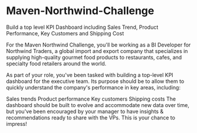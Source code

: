 # Maven-Northwind-Challenge
Build a top level KPI Dashboard including Sales Trend, Product Performance, Key Customers and Shipping Cost


For the Maven Northwind Challenge, you'll be working as a BI Developer for Northwind Traders, a global import and export company that specializes in supplying high-quality gourmet food products to restaurants, cafes, and specialty food retailers around the world.

As part of your role, you've been tasked with building a top-level KPI dashboard for the executive team. Its purpose should be to allow them to quickly understand the company's performance in key areas, including:

Sales trends
Product performance
Key customers
Shipping costs
The dashboard should be built to evolve and accommodate new data over time, but you've been encouraged by your manager to have insights & recommendations ready to share with the VPs. This is your chance to impress!
